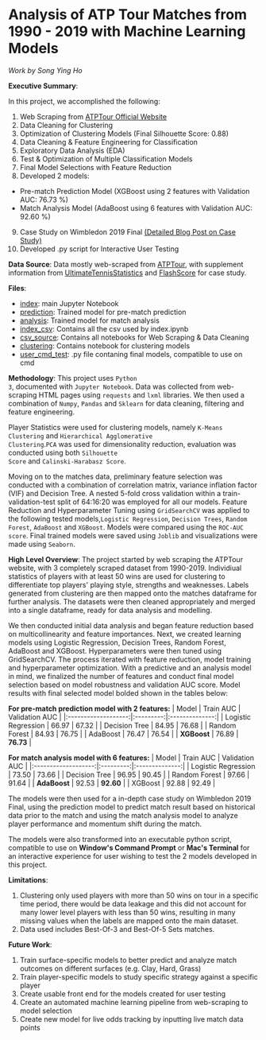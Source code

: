 # Analysis of ATP Tour Matches from 1990 - 2019 with Machine Learning Models

_Work by Song Ying Ho_

__Executive Summary__: 

In this project, we accomplished the following:
1. Web Scraping from [ATPTour Official Website](https://www.atptour.com)
2. Data Cleaning for Clustering
3. Optimization of Clustering Models (Final Silhouette Score: 0.88)
4. Data Cleaning & Feature Engineering for Classification
5. Exploratory Data Analysis (EDA)
6. Test & Optimization of Multiple Classification Models
7. Final Model Selections with Feature Reduction
8. Developed 2 models:
  * Pre-match Prediction Model (XGBoost using 2 features with Validation AUC: 76.73 %)
  * Match Analysis Model (AdaBoost using 6 features with Validation AUC: 92.60 %)
9. Case Study on Wimbledon 2019 Final [(Detailed Blog Post on Case Study)](https://medium.com/@songyingho/analyzing-wimbledon-2019-final-using-machine-learning-models-732210f0fec6)
10. Developed .py script for Interactive User Testing

__Data Source__: Data mostly web-scraped from [ATPTour](https://www.atptour.com), with supplement information from [UltimateTennisStatistics](https://www.ultimatetennisstatistics.com) and [FlashScore](https://www.flashscore.com/match/fyXBxdlb/#match-statistics) for case study.

__Files__: 
* [index](./index.ipynb): main Jupyter Notebook
* [prediction](./prediction.pkl): Trained model for pre-match prediction
* [analysis](./analysis.pkl): Trained model for match analysis
* [index_csv](./index_csv): Contains all the csv used by index.ipynb
* [csv_source](./csv_source): Contains all notebooks for Web Scraping & Data Cleaning
* [clustering](./clustering): Contains notebook for clustering models
* [user_cmd_test](./cmd_testing/user_cmd_test.py): .py file contaning final models, compatible to use on cmd

__Methodology__: This project uses <code>Python 3</code>, documented with <code>Jupyter Notebook</code>. Data was collected from web-scraping HTML pages using <code>requests</code> and <code>lxml</code> libraries. We then used a combination of <code>Numpy</code>, <code>Pandas</code> and <code>Sklearn</code> for data cleaning, filtering and feature engineering. 

Player Statistics were used for clustering models, namely <code>K-Means Clustering</code> and <code>Hierarchical Agglomerative Clustering</code>.<code>PCA</code> was used for dimensionality reduction, evaluation was conducted using both <code>Silhouette Score</code> and <code>Calinski-Harabasz Score</code>. 

Moving on to the matches data, preliminary feature selection was conducted with a combination of correlation matrix, variance inflation factor (VIF) and Decision Tree. A nested 5-fold cross validation within a train-validation-test split of 64:16:20 was employed for all our models. Feature Reduction and Hyperparameter Tuning using <code>GridSearchCV</code> was applied to the following tested models,<code>Logistic Regression</code>, <code>Decision Trees</code>, <code>Random Forest</code>, <code>AdaBoost</code> and <code>XGBoost</code>. Models were compared using the <code>ROC-AUC score</code>. Final trained models were saved using <code>Joblib</code> and visualizations were made using <code>Seaborn</code>.

__High Level Overview__: The project started by web scraping the ATPTour website, with 3 completely scraped dataset from 1990-2019. Individiual statistics of players with at least 50 wins are used for clustering to differentiate top players' playing style, strengths and weaknesses. Labels generated from clustering are then mapped onto the matches dataframe for further analysis. The datasets were then cleaned appropriately and merged into a single dataframe, ready for data analysis and modelling.

We then conducted initial data analysis and began feature reduction based on multicollinearity and feature importances. Next, we created learning models using Logistic Regression, Decision Trees, Random Forest, AdaBoost and XGBoost. Hyperparameters were then tuned using GridSearchCV. The process iterated with feature reduction, model training and hyperparameter optimization. With a predictive and an analysis model in mind, we finalized the number of features and conduct final model selection based on model robustness and validation AUC score. Model results with final selected model bolded shown in the tables below:

__For pre-match prediction model with 2 features:__
|        Model        | Train AUC | Validation AUC |
|:-------------------:|:---------:|:--------------:|
| Logistic Regression |   66.97   |      67.32     |
|    Decision Tree    |   84.95   |      76.68     |
|    Random Forest    |   84.93   |      76.75     |
|       AdaBoost      |   76.47   |      76.54     |
|     __XGBoost__     |   76.89   |    __76.73__   |

__For match analysis model with 6 features:__
|        Model        | Train AUC | Validation AUC |
|:-------------------:|:---------:|:--------------:|
| Logistic Regression |   73.50   |      73.66     |
|    Decision Tree    |   96.95   |      90.45     |
|    Random Forest    |   97.66   |      91.64     |
|     __AdaBoost__    |   92.53   |    __92.60__   |
|       XGBoost       |   92.88   |      92.49     |

The models were then used for a in-depth case study on Wimbledon 2019 Final, using the prediction model to predict match result based on historical data prior to the match and using the match analysis model to analyze player performance and momentum shift during the match. 

The models were also transformed into an executable python script, compatible to use on __Window's Command Prompt__ or __Mac's Terminal__ for an interactive experience for user wishing to test the 2 models developed in this project.

__Limitations__:
1. Clustering only used players with more than 50 wins on tour in a specific time period, there would be data leakage and this did not account for many lower level players with less than 50 wins, resulting in many missing values when the labels are mapped onto the main dataset.
2. Data used includes Best-Of-3 and Best-Of-5 Sets matches.

__Future Work__: 
1. Train surface-specific models to better predict and analyze match outcomes on different surfaces (e.g. Clay, Hard, Grass)
2. Train player-specific models to study specific strategy against a specific player
3. Create usable front end for the models created for user testing
4. Create an automated machine learning pipeline from web-scraping to model selection
5. Create new model for live odds tracking by inputting live match data points
